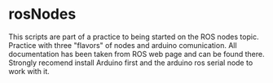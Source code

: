 # rosNodes
  This scripts are part of a practice to being started on the ROS nodes topic. Practice with three "flavors" of nodes and arduino comunication. All documentation has been taken from ROS web page and can be found there.  Strongly recomend install Arduino first and the arduino ros serial node to work with it.
